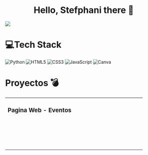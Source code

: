 <div align="center">
<h1> Hello, Stefphani there 👋 </h1>
</div>
<img src="https://github.com/user-attachments/assets/07a6c3be-579f-4560-9344-1ea07e27b1ee">


# 💻Tech Stack
![Python](https://img.shields.io/badge/python-3670A0?style=for-the-badge&logo=python&logoColor=ffdd54) ![HTML5](https://img.shields.io/badge/html5-%23E34F26.svg?style=for-the-badge&logo=html5&logoColor=white) ![CSS3](https://img.shields.io/badge/css3-%231572B6.svg?style=for-the-badge&logo=css3&logoColor=white) ![JavaScript](https://img.shields.io/badge/javascript-%23323330.svg?style=for-the-badge&logo=javascript&logoColor=%23F7DF1E) ![Canva](https://img.shields.io/badge/Canva-%2300C4CC.svg?style=for-the-badge&logo=Canva&logoColor=white)

# Proyectos 💣
<table>
<tr>
<td width="50%">
<h3 align="center">Pagina Web - Eventos</h3><br>
<div align="center">
<a href="https://github.com/Isa94d-lab/Pagina-de-Eventos.git" target="_blank"></a><br>
<p>
<a href="https://github.com/Isa94d-lab/Pagina-de-Eventos.git" target="_blank"><br>

</a>
</p>
</div>
                                                                                      
</td>

<td width="50%">
  <br>
</table>                                                                                 
</div>
<br>
<!--
**Isa94d-lab/Isa94d-lab** is a ✨ _special_ ✨ repository because its `README.md` (this file) appears on your GitHub profile.

Here are some ideas to get you started:

- 🔭 I’m currently working on ...
- 🌱 I’m currently learning ...
- 👯 I’m looking to collaborate on ...
- 🤔 I’m looking for help with ...
- 💬 Ask me about ...
- 📫 How to reach me: ...
- 😄 Pronouns: ...
- ⚡ Fun fact: ...
-->
